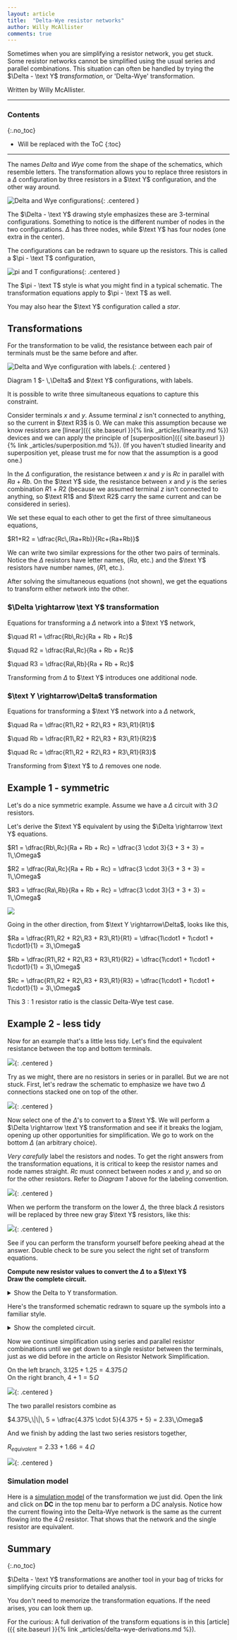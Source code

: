 ```yaml
---
layout: article
title:  "Delta-Wye resistor networks"
author: Willy McAllister
comments: true
---
```


Sometimes when you are simplifying a resistor network, you get stuck. Some resistor networks cannot be simplified using the usual series and parallel combinations. This situation can often be handled by trying the $\Delta - \text Y$ *transformation*, or 'Delta-Wye' transformation. 

Written by Willy McAllister.

----

### Contents
{:.no_toc}

* Will be replaced with the ToC
{:toc}

----

The names *Delta* and *Wye* come from the shape of the schematics, which resemble letters. The transformation allows you to replace three resistors in a $\Delta$ configuration by three resistors in a $\text Y$ configuration, and the other way around. 

![Delta and Wye configurations](https://ka-perseus-images.s3.amazonaws.com/801966b0b8e1e43a390d1975a0bdee3d3b59259f.svg){: .centered }

The $\Delta - \text Y$ drawing style emphasizes these are 3-terminal configurations. Something to notice is the different number of nodes in the two configurations. $\Delta$ has three nodes, while $\text Y$ has four nodes (one extra in the center).

The configurations can be redrawn to square up the resistors. This is called a $\pi - \text T$ configuration,

![pi and T configurations](https://ka-perseus-images.s3.amazonaws.com/a88345766c62854d2c426c1c8f034f3ca7767e01.svg){: .centered }

The $\pi - \text T$ style is what you might find in a typical schematic. The transformation equations apply to $\pi - \text T$ as well.

You may also hear the $\text Y$ configuration called a *star*.

## Transformations

For the transformation to be valid, the resistance between each pair of terminals must be the same before and after. 

![Delta and Wye configuration with labels.](https://ka-perseus-images.s3.amazonaws.com/05cc24f20113bc6937dec9b8e85ee09e032d2a66.svg){: .centered }

<p class="caption ">Diagram 1 $- \,\Delta$ and $\text Y$ configurations, with labels.</p>

It is possible to write three simultaneous equations to capture this constraint. 

Consider terminals $x$ and $y$. Assume terminal $z$ isn't connected to anything, so the current in $\text R3$ is $0$. We can make this assumption because we know resistors are [linear]({{ site.baseurl }}{% link _articles/linearity.md %}) devices and we can apply the principle of [superposition]({{ site.baseurl }}{% link _articles/superposition.md %}). (If you haven't studied linearity and superposition yet, please trust me for now that the assumption is a good one.) 

In the $\Delta$ configuration, the resistance between  $x$ and $y$ is $Rc$ in parallel with $Ra +Rb$. On the $\text Y$ side, the resistance between $x$ and $y$ is the series combination $R1+R2$ (because we assumed terminal $z$ isn't connected to anything, so $\text R1$ and $\text R2$ carry the same current and can be considered in series). 

We set these equal to each other to get the first of three simultaneous equations,

$R1+R2 = \dfrac{Rc\,(Ra+Rb)}{Rc+(Ra+Rb)}$

We can write two similar expressions for the other two pairs of terminals. Notice the $\Delta$ resistors have letter names, $(Ra$, etc.$)$ and the $\text Y$ resistors have number names, $(R1$, etc.$)$.

After solving the simultaneous equations (not shown), we get the equations to transform either network into the other.

### $\Delta \rightarrow \text Y$ transformation

Equations for transforming a $\Delta$ network into a $\text Y$ network,

$\quad R1 = \dfrac{Rb\,Rc}{Ra + Rb + Rc}$

$\quad R2 = \dfrac{Ra\,Rc}{Ra + Rb + Rc}$

$\quad R3 = \dfrac{Ra\,Rb}{Ra + Rb + Rc}$


Transforming from $\Delta$ to $\text Y$ introduces one additional node.

### $\text Y \rightarrow\Delta$ transformation

Equations for transforming a $\text Y$ network into a $\Delta$ network,

$\quad Ra = \dfrac{R1\,R2 + R2\,R3 + R3\,R1}{R1}$

$\quad Rb = \dfrac{R1\,R2 + R2\,R3 + R3\,R1}{R2}$

$\quad Rc = \dfrac{R1\,R2 + R2\,R3 + R3\,R1}{R3}$

Transforming from $\text Y$ to $\Delta$ removes one node.

## Example 1 - symmetric

Let's do a nice symmetric example. Assume we have a $\Delta$ circuit with $3\,\Omega$ resistors. 

Let's derive the $\text Y$ equivalent by using the $\Delta \rightarrow \text Y$ equations.

$R1 = \dfrac{Rb\,Rc}{Ra + Rb + Rc} = \dfrac{3 \cdot 3}{3 + 3 + 3} = 1\,\Omega$

$R2 = \dfrac{Ra\,Rc}{Ra + Rb + Rc} = \dfrac{3 \cdot 3}{3 + 3 + 3} = 1\,\Omega$

$R3 = \dfrac{Ra\,Rb}{Ra + Rb + Rc} = \dfrac{3 \cdot 3}{3 + 3 + 3} = 1\,\Omega$

![](https://ka-perseus-images.s3.amazonaws.com/c6789351f8a5107cacd2c0010b937032f073ac73.svg)

Going in the other direction, from $\text Y \rightarrow\Delta$, looks like this,

$Ra = \dfrac{R1\,R2 + R2\,R3 + R3\,R1}{R1}  = \dfrac{1\cdot1 + 1\cdot1 + 1\cdot1}{1} = 3\,\Omega$

$Rb = \dfrac{R1\,R2 + R2\,R3 + R3\,R1}{R2}  = \dfrac{1\cdot1 + 1\cdot1 + 1\cdot1}{1} = 3\,\Omega$

$Rc = \dfrac{R1\,R2 + R2\,R3 + R3\,R1}{R3}  = \dfrac{1\cdot1 + 1\cdot1 + 1\cdot1}{1} = 3\,\Omega$

This $3:1$ resistor ratio is the classic Delta-Wye test case.

## Example 2 - less tidy

Now for an example that's a little less tidy. Let's find the equivalent resistance between the top and bottom terminals.

![](https://ka-perseus-images.s3.amazonaws.com/5d6b711e0f765ad7e88a6d18b39bf20850ac8e18.svg){: .centered }

Try as we might, there are no resistors in series or in parallel. But we are not stuck. First, let's redraw the schematic to emphasize we have two $\Delta$ connections stacked one on top of the other. 

![](https://ka-perseus-images.s3.amazonaws.com/ed2ef2bdcfab1d6c66ae3bc17629a2c783d3ec64.svg){: .centered }

Now select one of the $\Delta$'s to convert to a $\text Y$. We will perform a $\Delta \rightarrow \text Y$ transformation and see if it breaks the logjam, opening up other opportunities for simplification. 
We go to work on the bottom $\Delta$ (an arbitrary choice). 

*Very carefully* label the resistors and nodes. To get the right answers from the transformation equations, it is critical to keep the resistor names and node names straight. $Rc$ must connect between nodes $x$ and $y$, and so on for the other resistors. Refer to *Diagram* *1* above for the labeling convention.

![](https://ka-perseus-images.s3.amazonaws.com/a656d249bff7a459daa9df0ebcb2c9b84f318f6d.svg){: .centered }

When we perform the transform on the lower $\Delta$, the three black $\Delta$ resistors will be replaced by three new gray $\text Y$ resistors, like this:

![](https://ka-perseus-images.s3.amazonaws.com/b0c3af9ae2f46f3efa5620d14b6886971eeac777.svg){: .centered }

See if you can perform the transform yourself before peeking ahead at the answer. Double check to be sure you select the right set of transform equations.

**Compute new resistor values to convert the $\Delta$ to a $\text Y$**  
**Draw the complete circuit.**  

<details>
<summary>Show the Delta to Y transformation.</summary>
<p>Apply the transformation equations for $\Delta \rightarrow \text Y$.</p>
<p>
$R1 = \dfrac{Rb\,Rc}{Ra + Rb + Rc} = \dfrac{5\cdot 3}{4 + 5 + 3} = \dfrac{15}{12}= 1.25\,\Omega$</p>

<p>$R2 = \dfrac{Ra\,Rc}{Ra + Rb + Rc} = \dfrac{4\cdot 3}{4 + 5 + 3} = \dfrac{12}{12}= 1\,\Omega$</p>

<p>$R3 = \dfrac{Ra\,Rb}{Ra + Rb + Rc}= \dfrac{4\cdot 5}{4 + 5 + 3} = \dfrac{20}{12}= 1.66\,\Omega$
</p>

<p>Now substitute the equivalent $\text Y$ network in place of the $\Delta$ resistors. Make sure the $\text Y$ resistor names connect between the proper node names. Refer to <em>Diagram 1</em> above for the labeling convention.</p>

<p>And voilà! Here's our circuit with the substituted $\text Y$ resistors in place of the bottom $\Delta$. The circuit now has series and parallel resistors where there were none before. </p>

<p class="centered">
<img src="https://ka-perseus-images.s3.amazonaws.com/f4a19d613dccddb714e8ca1e8ba002dccc7e628d.svg">
</p>

</details>

Here's the transformed schematic redrawn to square up the symbols into a familiar style.

<details>
<summary>Show the completed circuit.</summary>
<img src="https://ka-perseus-images.s3.amazonaws.com/8b336f68ba2a02ea0c5a9b25b4eb91c0e041bead.svg">
</details>

Now we continue simplification using series and parallel resistor combinations until we get down to a single resistor between the terminals, just as we did before in the article on Resistor Network Simplification.

On the left branch, $3.125 + 1.25 = 4.375 \,\Omega$  
On the right branch, $4 + 1 = 5\,\Omega$

![](https://ka-perseus-images.s3.amazonaws.com/17c405dba966e5cfeecb4c98cd4b5cfe7e4b1ee0.svg){: .centered }

The two parallel resistors combine as 

$4.375\,\|\|\, 5 = \dfrac{4.375 \cdot 5}{4.375 + 5} = 2.33\,\Omega$  

And we finish by adding the last two series resistors together,

$R_{equivalent} = 2.33 + 1.66 = 4\,\Omega$

![](https://ka-perseus-images.s3.amazonaws.com/0d5b884ea84fd26f90545a69649f014388074063.svg){: .centered }

### Simulation model

 Here is a [simulation model](http://spinningnumbers.org/circuit-sandbox/index.html?value=[["r",[120,16,0],{"name":"R1","r":"3.125","_json_":0},["1","4"]],["r",[232,16,0],{"name":"R2","r":"4","_json_":1},["1","5"]],["r",[232,96,0],{"name":"R4","r":"4","_json_":2},["5","0"]],["r",[200,80,1],{"name":"R3","r":"3","_json_":3},["5","4"]],["r",[120,96,0],{"name":"R5","r":"5","_json_":4},["4","0"]],["w",[152,80,120,80]],["w",[120,64,120,80]],["w",[120,96,120,80]],["w",[200,80,232,80]],["w",[232,64,232,80]],["w",[232,96,232,80]],["v",[296,56,0],{"name":"Vin","value":"dc(1)","_json_":11},["2","0"]],["r",[376,56,0],{"name":"Requiv","r":"4","_json_":12},["3","0"]],["g",[176,144,0],{"_json_":13},["0"]],["w",[120,144,176,144]],["w",[232,144,176,144]],["g",[296,104,0],{"_json_":16},["0"]],["g",[376,104,0],{"_json_":17},["0"]],["a",[328,-16,6],{"color":"magenta","offset":"0","_json_":18},["2","3"]],["a",[272,-16,2],{"color":"magenta","offset":"0","_json_":19},["2","1"]],["w",[296,-16,328,-16]],["w",[376,-16,344,-16]],["w",[296,-16,272,-16]],["w",[176,-16,256,-16]],["w",[296,-16,296,56]],["w",[376,-16,376,56]],["w",[176,-16,176,16]],["w",[176,16,120,16]],["w",[176,16,232,16]],["view",43.69999999999999,-48.260000000000005,1.953125,"50","10","1G",null,"100","0.009","1000"]]) of the transformation we just did. Open the link and click on **DC** in the top menu bar to perform a DC analysis. Notice how the current flowing into the Delta-Wye network is the same as the current flowing into the $4\,\Omega$ resistor. That shows that the network and the single resistor are equivalent. 

## Summary
{:.no_toc}

$\Delta - \text Y$ transformations are another tool in your bag of tricks for simplifying circuits prior to detailed analysis.

You don't need to memorize the transformation equations. If the need arises, you can look them up.

For the curious: A full derivation of the transform equations is in this [article]({{ site.baseurl }}{% link _articles/delta-wye-derivations.md %}).




